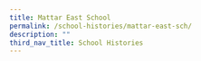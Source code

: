 ```yaml
---
title: Mattar East School
permalink: /school-histories/mattar-east-sch/
description: ""
third_nav_title: School Histories
---
```

